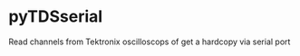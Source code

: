 pyTDSserial
===========

Read channels from Tektronix oscilloscops of get a hardcopy via serial port
